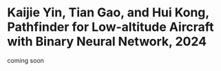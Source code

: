 # Kaijie Yin, Tian Gao, and Hui Kong, Pathfinder for Low-altitude Aircraft with Binary Neural Network, 2024
coming soon
